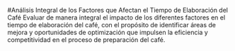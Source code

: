 #Análisis Integral de los Factores que Afectan el Tiempo de Elaboración del Café
Evaluar de manera integral el impacto de los diferentes factores en el tiempo de elaboración del café, con el propósito de identificar áreas de mejora y oportunidades de optimización que impulsen la eficiencia y competitividad en el proceso de preparación del café.
